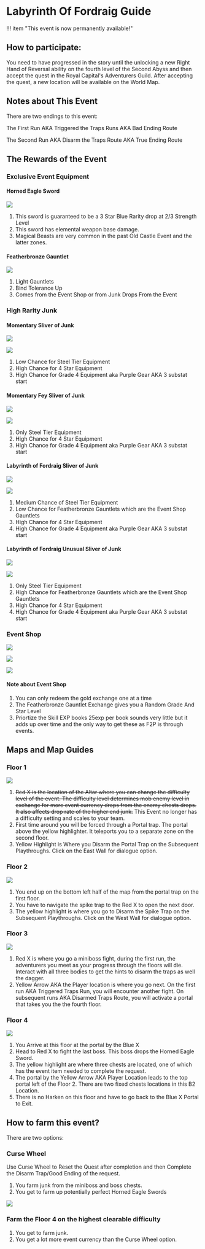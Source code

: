 # Labyrinth Of Fordraig Guide

!!! item "This event is now permanently available!"

## How to participate:
You need to have progressed in the story until the unlocking a new Right Hand of Reversal ability on the fourth level of the Second Abyss and then accept the quest in the Royal Capital's Adventurers Guild. After accepting the quest, a new location will be available on the World Map.

## Notes about This Event
There are two endings to this event:

The First Run AKA Triggered the Traps Runs AKA Bad Ending Route

The Second Run AKA Disarm the Traps Route AKA True Ending Route

## The Rewards of the Event

### Exclusive Event Equipment

#### Horned Eagle Sword
![](img/horned-eagle-sword.png)

1. This sword is guaranteed to be a 3 Star Blue Rarity drop at 2/3 Strength Level
2. This sword has elemental weapon base damage. 
3. Magical Beasts are very common in the past Old Castle Event and the latter zones.

#### Featherbronze Gauntlet
![](img/featherbronze-gaunlet.png)

1. Light Gauntlets
2. Bind Tolerance Up
3. Comes from the Event Shop or from Junk Drops From the Event

### High Rarity Junk

#### Momentary Sliver of Junk
![](img/momentary-sliver-of-junk.png)

![](img/momentary-sliver-of-junk-rates.png)

1. Low Chance for Steel Tier Equipment
2. High Chance for 4 Star Equipment
3. High Chance for Grade 4 Equipment aka Purple Gear AKA 3 substat start

#### Momentary Fey Sliver of Junk
![](img/momentary-fey-sliver-of-junk.png)

![](img/momentary-fey-sliver-of-junk-rates.png)

1. Only Steel Tier Equipment
2. High Chance for 4 Star Equipment
3. High Chance for Grade 4 Equipment aka Purple Gear AKA 3 substat start

#### Labyrinth of Fordraig Sliver of Junk
![](img/labyrinth-of-fordraig-sliver-of-junk.png)

![](img/labyrinth-of-fordraig-sliver-of-junk-rates.png)

1. Medium Chance of Steel Tier Equipment
2. Low Chance for Featherbronze Gauntlets which are the Event Shop Gauntlets
3. High Chance for 4 Star Equipment
4. High Chance for Grade 4 Equipment aka Purple Gear AKA 3 substat start

#### Labyrinth of Fordraig Unusual Sliver of Junk
![](img/labyrinth-of-fordraig-unusual-sliver-of-junk.png)

![](img/labyrinth-of-fordraig-unusual-sliver-of-junk-rates.png)

1. Only Steel Tier Equipment
2. High Chance for Featherbronze Gauntlets which are the Event Shop Gauntlets
3. High Chance for 4 Star Equipment
4. High Chance for Grade 4 Equipment aka Purple Gear AKA 3 substat start

### Event Shop
![](img/labyrinth-of-fordraig-event-shop-1.png)

![](img/labyrinth-of-fordraig-event-shop-2.png)

![](img/labyrinth-of-fordraig-event-shop-3.png)

#### Note about Event Shop
1. You can only redeem the gold exchange one at a time
2. The Featherbronze Gauntlet Exchange gives you a Random Grade And Star Level
3. Priortize the Skill EXP books 25exp per book sounds very little but it adds up over time and the only way to get these as F2P is through events.

## Maps and Map Guides

### Floor 1

![](img/labyrinthB1.png)

1. ~~Red X is the location of the Altar where you can change the difficulty level of the event. The difficulty level determines mob enemy level in exchange for more event currency drops from the enemy chests drops. It also affects drop rate of the higher end junk.~~ This Event no longer has a difficulty setting and scales to your team.
2. First time around you will be forced through a Portal trap. The portal above the yellow highlighter. It teleports you to a separate zone on the second floor. 
3. Yellow Highlight is Where you Disarm the Portal Trap on the Subsequent Playthroughs. Click on the East Wall for dialogue option.

### Floor 2

![](img/labyrinthB2.png)

1. You end up on the bottom left half of the map from the portal trap on the first floor.
2. You have to navigate the spike trap to the Red X to open the next door. 
3. The yellow highlight is where you go to Disarm the Spike Trap on the Subsequent Playthroughs. Click on the West Wall for dialogue option.

### Floor 3

![](img/labyrinthB3.png)

1. Red X is where you go a miniboss fight, during the first run, the adventurers you meet as your progress through the floors will die. Interact with all three bodies to get the hints to disarm the traps as well the dagger.
2. Yellow Arrow AKA the Player location is where you go next. On the first run AKA Triggered Traps Run, you will encounter another fight. On subsequent runs AKA Disarmed Traps Route, you will activate a portal that takes you the the fourth floor.

### Floor 4

![](img/labyrinthB4.png)

1. You Arrive at this floor at the portal by the Blue X
2. Head to Red X to fight the last boss. This boss drops the Horned Eagle Sword.
3. The yellow highlight are where three chests are located, one of which has the event item needed to complete the request.
4. The portal by the Yellow Arrow AKA Player Location leads to the top portal left of the Floor 2. There are two fixed chests locations in this B2 Location.
5. There is no Harken on this floor and have to go back to the Blue X Portal to Exit.

## How to farm this event?
There are two options:

### Curse Wheel
Use Curse Wheel to Reset the Quest after completion and then Complete the Disarm Trap/Good Ending of the request.

1. You farm junk from the miniboss and boss chests.
2. You get to farm up potentially perfect Horned Eagle Swords

![](img/good-horned-eagle-sword.png)

### Farm the Floor 4 on the highest clearable difficulty
1. You get to farm junk.
2. You get a lot more event currency than the Curse Wheel option.
